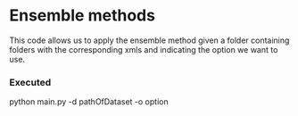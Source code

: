 # Ensemble methods

This code allows us to apply the ensemble method given a folder containing folders with the corresponding xmls and indicating 
the option we want to use.

### Executed

python main.py -d pathOfDataset -o option
